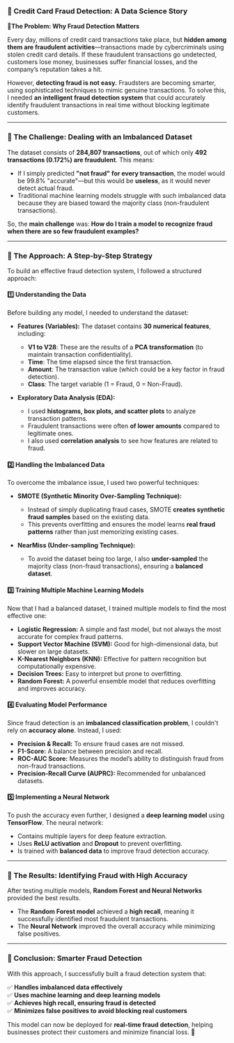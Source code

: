 ### **📖 Credit Card Fraud Detection: A Data Science Story**  

**🔹The Problem: Why Fraud Detection Matters**  

Every day, millions of credit card transactions take place, but **hidden among them are fraudulent activities**—transactions made by cybercriminals using stolen credit card details. If these fraudulent transactions go undetected, customers lose money, businesses suffer financial losses, and the company’s reputation takes a hit.  

However, **detecting fraud is not easy.** Fraudsters are becoming smarter, using sophisticated techniques to mimic genuine transactions. To solve this, I needed **an intelligent fraud detection system** that could accurately identify fraudulent transactions in real time without blocking legitimate customers.  

---  

### **🔹 The Challenge: Dealing with an Imbalanced Dataset**  

The dataset consists of **284,807 transactions**, out of which only **492 transactions (0.172%) are fraudulent**. This means:  

- If I simply predicted **"not fraud" for every transaction**, the model would be 99.8% "accurate"—but this would be **useless**, as it would never detect actual fraud.  
- Traditional machine learning models struggle with such imbalanced data because they are biased toward the majority class (non-fraudulent transactions).  

So, the **main challenge** was: **How do I train a model to recognize fraud when there are so few fraudulent examples?**  

---

### **🔹 The Approach: A Step-by-Step Strategy**  

To build an effective fraud detection system, I followed a structured approach:  

#### **1️⃣ Understanding the Data**  
Before building any model, I needed to understand the dataset:  

- **Features (Variables):** The dataset contains **30 numerical features**, including:  
  - **V1 to V28**: These are the results of a **PCA transformation** (to maintain transaction confidentiality).  
  - **Time**: The time elapsed since the first transaction.  
  - **Amount**: The transaction value (which could be a key factor in fraud detection).  
  - **Class**: The target variable (1 = Fraud, 0 = Non-Fraud).  

- **Exploratory Data Analysis (EDA):**  
  - I used **histograms, box plots, and scatter plots** to analyze transaction patterns.  
  - Fraudulent transactions were often **of lower amounts** compared to legitimate ones.  
  - I also used **correlation analysis** to see how features are related to fraud.  

#### **2️⃣ Handling the Imbalanced Data**  
To overcome the imbalance issue, I used two powerful techniques:  

- **SMOTE (Synthetic Minority Over-Sampling Technique):**  
  - Instead of simply duplicating fraud cases, SMOTE **creates synthetic fraud samples** based on the existing data.  
  - This prevents overfitting and ensures the model learns **real fraud patterns** rather than just memorizing existing cases.  

- **NearMiss (Under-sampling Technique):**  
  - To avoid the dataset being too large, I also **under-sampled** the majority class (non-fraud transactions), ensuring a **balanced dataset**.  

#### **3️⃣ Training Multiple Machine Learning Models**  
Now that I had a balanced dataset, I trained multiple models to find the most effective one:  

- **Logistic Regression:** A simple and fast model, but not always the most accurate for complex fraud patterns.  
- **Support Vector Machine (SVM):** Good for high-dimensional data, but slower on large datasets.  
- **K-Nearest Neighbors (KNN):** Effective for pattern recognition but computationally expensive.  
- **Decision Trees:** Easy to interpret but prone to overfitting.  
- **Random Forest:** A powerful ensemble model that reduces overfitting and improves accuracy.  

#### **4️⃣ Evaluating Model Performance**  
Since fraud detection is an **imbalanced classification problem**, I couldn't rely on **accuracy alone**. Instead, I used:  

- **Precision & Recall:** To ensure fraud cases are not missed.  
- **F1-Score:** A balance between precision and recall.  
- **ROC-AUC Score:** Measures the model’s ability to distinguish fraud from non-fraud transactions.  
- **Precision-Recall Curve (AUPRC):** Recommended for unbalanced datasets.  

#### **5️⃣ Implementing a Neural Network**  
To push the accuracy even further, I designed a **deep learning model** using **TensorFlow**. The neural network:  

- Contains multiple layers for deep feature extraction.  
- Uses **ReLU activation** and **Dropout** to prevent overfitting.  
- Is trained with **balanced data** to improve fraud detection accuracy.  

---

### **🔹 The Results: Identifying Fraud with High Accuracy**  
After testing multiple models, **Random Forest and Neural Networks** provided the best results.  

- The **Random Forest model** achieved a **high recall**, meaning it successfully identified most fraudulent transactions.  
- The **Neural Network** improved the overall accuracy while minimizing false positives.  

---

### **🔹 Conclusion: Smarter Fraud Detection**  
With this approach, I successfully built a fraud detection system that:  

✅ **Handles imbalanced data effectively**  
✅ **Uses machine learning and deep learning models**  
✅ **Achieves high recall, ensuring fraud is detected**  
✅ **Minimizes false positives to avoid blocking real customers**  

This model can now be deployed for **real-time fraud detection**, helping businesses protect their customers and minimize financial loss. 🚀
